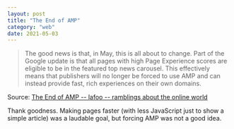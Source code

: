 ```yaml
---
layout: post
title: "The End of AMP"
category: "web"
date: 2021-05-03
---
```


> The good news is that, in May, this is all about to change. Part of the Google update is that all pages with high Page Experience scores are eligible to be in the featured top news carousel. This effectively means that publishers will no longer be forced to use AMP and can instead provide fast, rich experiences on their own domains.

Source: [The End of AMP -- lafoo -- ramblings about the online world](https://www.lafoo.com/the-end-of-amp/)

Thank goodness.  Making pages faster (with less JavaScript just to show a simple article) was a laudable goal, but forcing AMP was not a good idea.
